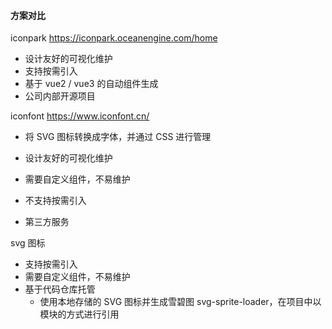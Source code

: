 #### 方案对比

iconpark https://iconpark.oceanengine.com/home

- 设计友好的可视化维护
- 支持按需引入
- 基于 vue2 / vue3 的自动组件生成
- 公司内部开源项目



iconfont https://www.iconfont.cn/

- 将 SVG 图标转换成字体，并通过 CSS 进行管理

- 设计友好的可视化维护
- 需要自定义组件，不易维护
- 不支持按需引入
- 第三方服务



svg 图标

- 支持按需引入
- 需要自定义组件，不易维护
- 基于代码仓库托管
  - 使用本地存储的 SVG 图标并生成雪碧图 svg-sprite-loader，在项目中以模块的方式进行引用

